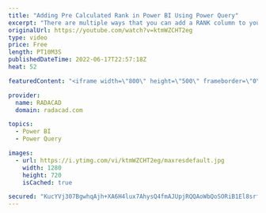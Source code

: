```yaml
---
title: "Adding Pre Calculated Rank in Power BI Using Power Query"
excerpt: "There are multiple ways that you can add a RANK column to your table, You can do that dynamically inside the Power BI report using DAX Measures, or you can do it pre-calculated. If you are doing a pre-calculated rank (let’s say for an aggregated table or something like that), then it would be perhaps"
originalUrl: https://youtube.com/watch?v=ktmWZCHT2eg
type: video
price: Free
length: PT10M3S
publishedDateTime: 2022-06-17T22:57:18Z
heat: 52

featuredContent: "<iframe width=\"800\" height=\"500\" frameborder=\"0\" src=\"https://www.youtube.com/embed/ktmWZCHT2eg\" allow=\"accelerometer; autoplay; encrypted-media; gyroscope; picture-in-picture\" allowfullscreen></iframe>"

provider:
  name: RADACAD
  domain: radacad.com

topics:
  - Power BI
  - Power Query

images:
  - url: https://i.ytimg.com/vi/ktmWZCHT2eg/maxresdefault.jpg
    width: 1280
    height: 720
    isCached: true

secured: "KucYVj307BgwhqAjh+XA6H4lux7AhysQ4fmAJUpjRQQAoWbQoSORiB1El8srfZIlQloQPaS9iVcDa+0ZcnDjFfhH68yEFGhgDK+213uIZG0yUPNUFRjRzzknS7TZD58A5R+hq1fGxYQ9ylebtFt4cyaWrsMnKZE5m6wMkdhm7f9cc5VkhSume+t2cEA+5iSQ/hsDM29vKMOJfIBXXQpMu3fuLHHRCwloS/WmjMN3vFCpJz12MxwVWtluXWYAxfCZOgQG+X0TtlRTsZCkItPyVmKCMHUftkHZZOXLm+1XkSxKFY1X/A81cUGi32QUB96IpxC0Tmy3PpLELzkRQnkPpts98qRSdL2NmTm7FqiEivm6qhwgG4HB3w9No59QQKUYqdDOp08r+QXxmtRW9QVPsnhIDrs6KjnQE9AcysgdsrY=;md03zlB9CfP9L2Kt/zly1A=="
---
```


